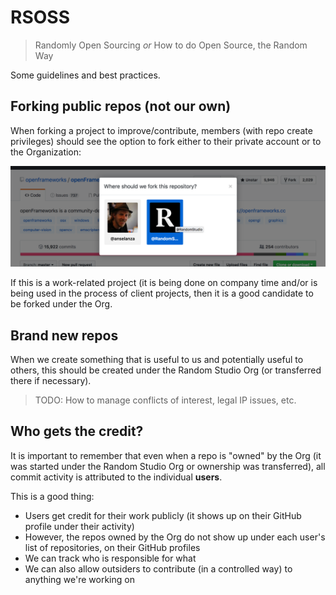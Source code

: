 # RSOSS
> Randomly Open Sourcing
*or*
> How to do Open Source, the Random Way


Some guidelines and best practices.


## Forking public repos (not our own)
When forking a project to improve/contribute, members (with repo create privileges) should see the option to fork either to their private account or to the Organization:

![forking public repos](forking-public.png "forking publicly")

If this is a work-related project (it is being done on company time and/or is being used in the process of client projects, then it is a good candidate to be forked under the Org.



## Brand new repos
When we create something that is useful to us and potentially useful to others, this should be created under the Random Studio Org (or transferred there if necessary). 

> TODO: How to manage conflicts of interest, legal IP issues, etc.



## Who gets the credit?
It is important to remember that even when a repo is "owned" by the Org (it was started under the Random Studio Org or ownership was transferred), all commit activity is attributed to the individual **users**.

This is a good thing:
* Users get credit for their work publicly (it shows up on their GitHub profile under their activity)
* However, the repos owned by the Org do not show up under each user's list of repositories, on their GitHub profiles
* We can track who is responsible for what
* We can also allow outsiders to contribute (in a controlled way) to anything we're working on